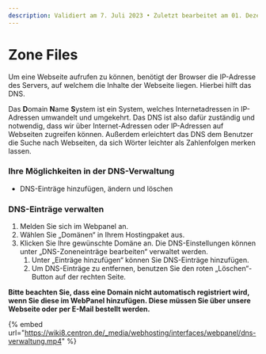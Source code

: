 ```yaml
---
description: Validiert am 7. Juli 2023 • Zuletzt bearbeitet am 01. Dezember 2023
---
```


# Zone Files

Um eine Webseite aufrufen zu können, benötigt der Browser die IP-Adresse des Servers, auf welchem die Inhalte der Webseite liegen. Hierbei hilft das DNS.

Das **D**omain **N**ame **S**ystem ist ein System, welches Internetadressen in IP-Adressen umwandelt und umgekehrt. Das DNS ist also dafür zuständig und notwendig, dass wir über Internet-Adressen oder IP-Adressen auf Webseiten zugreifen können. Außerdem erleichtert das DNS dem Benutzer die Suche nach Webseiten, da sich Wörter leichter als Zahlenfolgen merken lassen.

### Ihre Möglichkeiten in der DNS-Verwaltung <a href="#ihre_moglichkeiten_in_der_dns-verwaltung" id="ihre_moglichkeiten_in_der_dns-verwaltung"></a>

* DNS-Einträge hinzufügen, ändern und löschen

### DNS-Einträge verwalten <a href="#dns-eintrage_verwalten" id="dns-eintrage_verwalten"></a>

1. Melden Sie sich im Webpanel an.
2. Wählen Sie „Domänen“ in Ihrem Hostingpaket aus.
3. Klicken Sie Ihre gewünschte Domäne an. Die DNS-Einstellungen können unter „DNS-Zoneneinträge bearbeiten“ verwaltet werden.
   1. Unter „Einträge hinzufügen“ können Sie DNS-Einträge hinzufügen.
   2. Um DNS-Einträge zu entfernen, benutzen Sie den roten „Löschen“-Button auf der rechten Seite.

**Bitte beachten Sie, dass eine Domain nicht automatisch registriert wird, wenn Sie diese im WebPanel hinzufügen. Diese müssen Sie über unsere Webseite oder per E-Mail bestellt werden.**

{% embed url="https://wiki8.centron.de/_media/webhosting/interfaces/webpanel/dns-verwaltung.mp4" %}

